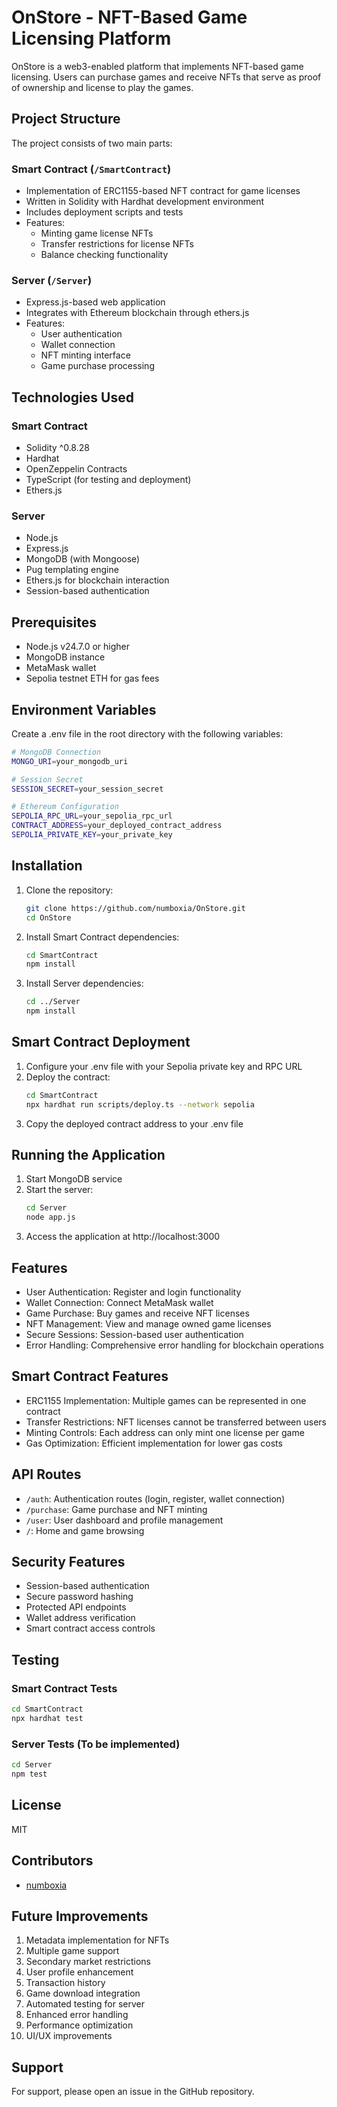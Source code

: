 # OnStore - NFT-Based Game Licensing Platform

OnStore is a web3-enabled platform that implements NFT-based game licensing. Users can purchase games and receive NFTs that serve as proof of ownership and license to play the games.

## Project Structure

The project consists of two main parts:

### Smart Contract (`/SmartContract`)
- Implementation of ERC1155-based NFT contract for game licenses
- Written in Solidity with Hardhat development environment
- Includes deployment scripts and tests
- Features:
  - Minting game license NFTs
  - Transfer restrictions for license NFTs
  - Balance checking functionality

### Server (`/Server`)
- Express.js-based web application
- Integrates with Ethereum blockchain through ethers.js
- Features:
  - User authentication
  - Wallet connection
  - NFT minting interface
  - Game purchase processing

## Technologies Used

### Smart Contract
- Solidity ^0.8.28
- Hardhat
- OpenZeppelin Contracts
- TypeScript (for testing and deployment)
- Ethers.js

### Server
- Node.js
- Express.js
- MongoDB (with Mongoose)
- Pug templating engine
- Ethers.js for blockchain interaction
- Session-based authentication

## Prerequisites

- Node.js v24.7.0 or higher
- MongoDB instance
- MetaMask wallet
- Sepolia testnet ETH for gas fees

## Environment Variables

Create a .env file in the root directory with the following variables:

```bash
# MongoDB Connection
MONGO_URI=your_mongodb_uri

# Session Secret
SESSION_SECRET=your_session_secret

# Ethereum Configuration
SEPOLIA_RPC_URL=your_sepolia_rpc_url
CONTRACT_ADDRESS=your_deployed_contract_address
SEPOLIA_PRIVATE_KEY=your_private_key
```

## Installation

1. Clone the repository:
   ```bash
   git clone https://github.com/numboxia/OnStore.git
   cd OnStore
   ```

2. Install Smart Contract dependencies:
   ```bash
   cd SmartContract
   npm install
   ```

3. Install Server dependencies:
   ```bash
   cd ../Server
   npm install
   ```

## Smart Contract Deployment

1. Configure your .env file with your Sepolia private key and RPC URL
2. Deploy the contract:
   ```bash
   cd SmartContract
   npx hardhat run scripts/deploy.ts --network sepolia
   ```
3. Copy the deployed contract address to your .env file

## Running the Application

1. Start MongoDB service
2. Start the server:
   ```bash
   cd Server
   node app.js
   ```
3. Access the application at http://localhost:3000

## Features

- User Authentication: Register and login functionality
- Wallet Connection: Connect MetaMask wallet
- Game Purchase: Buy games and receive NFT licenses
- NFT Management: View and manage owned game licenses
- Secure Sessions: Session-based user authentication
- Error Handling: Comprehensive error handling for blockchain operations

## Smart Contract Features

- ERC1155 Implementation: Multiple games can be represented in one contract
- Transfer Restrictions: NFT licenses cannot be transferred between users
- Minting Controls: Each address can only mint one license per game
- Gas Optimization: Efficient implementation for lower gas costs

## API Routes

- `/auth`: Authentication routes (login, register, wallet connection)
- `/purchase`: Game purchase and NFT minting
- `/user`: User dashboard and profile management
- `/`: Home and game browsing

## Security Features

- Session-based authentication
- Secure password hashing
- Protected API endpoints
- Wallet address verification
- Smart contract access controls

## Testing

### Smart Contract Tests
```bash
cd SmartContract
npx hardhat test
```

### Server Tests (To be implemented)
```bash
cd Server
npm test
```

## License

MIT

## Contributors

- [numboxia](https://github.com/numboxia)

## Future Improvements

1. Metadata implementation for NFTs
2. Multiple game support
3. Secondary market restrictions
4. User profile enhancement
5. Transaction history
6. Game download integration
7. Automated testing for server
8. Enhanced error handling
9. Performance optimization
10. UI/UX improvements

## Support

For support, please open an issue in the GitHub repository.
